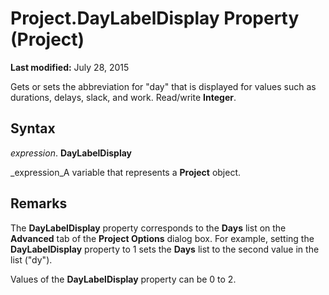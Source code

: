 
# Project.DayLabelDisplay Property (Project)

 **Last modified:** July 28, 2015

Gets or sets the abbreviation for "day" that is displayed for values such as durations, delays, slack, and work. Read/write  **Integer**.

## Syntax

 _expression_. **DayLabelDisplay**

 _expression_A variable that represents a  **Project** object.


## Remarks

The  **DayLabelDisplay** property corresponds to the **Days** list on the **Advanced** tab of the **Project Options** dialog box. For example, setting the **DayLabelDisplay** property to 1 sets the **Days** list to the second value in the list ("dy").

Values of the  **DayLabelDisplay** property can be 0 to 2.

